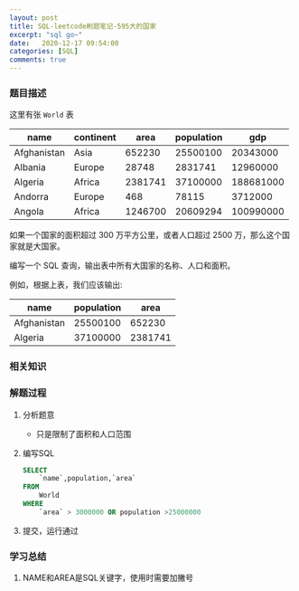 ```yaml
---
layout: post
title: SQL-leetcode刷题笔记-595大的国家
excerpt: "sql go~"
date:   2020-12-17 09:54:00
categories: [SQL]
comments: true
---
```


### 题目描述

这里有张 `World` 表

| name            | continent  | area       | population   | gdp           |
|-----------------|------------|------------|--------------|---------------|
| Afghanistan     | Asia       | 652230     | 25500100     | 20343000      |
| Albania         | Europe     | 28748      | 2831741      | 12960000      |
| Algeria         | Africa     | 2381741    | 37100000     | 188681000     |
| Andorra         | Europe     | 468        | 78115        | 3712000       |
| Angola          | Africa     | 1246700    | 20609294     | 100990000     |

如果一个国家的面积超过 300 万平方公里，或者人口超过 2500 万，那么这个国家就是大国家。

编写一个 SQL 查询，输出表中所有大国家的名称、人口和面积。

例如，根据上表，我们应该输出:

| name         | population  | area         |
|--------------|-------------|--------------|
| Afghanistan  | 25500100    | 652230       |
| Algeria      | 37100000    | 2381741      |

### 相关知识

### 解题过程

1. 分析题意

   * 只是限制了面积和人口范围

2. 编写SQL

   ```sql
   SELECT
       `name`,population,`area`
   FROM
       World
   WHERE
       `area` > 3000000 OR population >25000000
   ```

3. 提交，运行通过


### 学习总结

1. NAME和AREA是SQL关键字，使用时需要加撇号